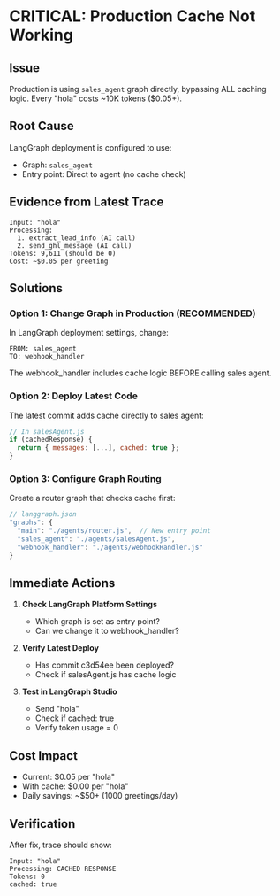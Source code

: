 # CRITICAL: Production Cache Not Working

## Issue
Production is using `sales_agent` graph directly, bypassing ALL caching logic. Every "hola" costs ~10K tokens ($0.05+).

## Root Cause
LangGraph deployment is configured to use:
- Graph: `sales_agent` 
- Entry point: Direct to agent (no cache check)

## Evidence from Latest Trace
```
Input: "hola"
Processing: 
  1. extract_lead_info (AI call)
  2. send_ghl_message (AI call)
Tokens: 9,611 (should be 0)
Cost: ~$0.05 per greeting
```

## Solutions

### Option 1: Change Graph in Production (RECOMMENDED)
In LangGraph deployment settings, change:
```
FROM: sales_agent
TO: webhook_handler
```

The webhook_handler includes cache logic BEFORE calling sales agent.

### Option 2: Deploy Latest Code
The latest commit adds cache directly to sales agent:
```javascript
// In salesAgent.js
if (cachedResponse) {
  return { messages: [...], cached: true };
}
```

### Option 3: Configure Graph Routing
Create a router graph that checks cache first:
```javascript
// langgraph.json
"graphs": {
  "main": "./agents/router.js",  // New entry point
  "sales_agent": "./agents/salesAgent.js",
  "webhook_handler": "./agents/webhookHandler.js"
}
```

## Immediate Actions

1. **Check LangGraph Platform Settings**
   - Which graph is set as entry point?
   - Can we change it to webhook_handler?

2. **Verify Latest Deploy**
   - Has commit c3d54ee been deployed?
   - Check if salesAgent.js has cache logic

3. **Test in LangGraph Studio**
   - Send "hola" 
   - Check if cached: true
   - Verify token usage = 0

## Cost Impact
- Current: $0.05 per "hola"
- With cache: $0.00 per "hola"
- Daily savings: ~$50+ (1000 greetings/day)

## Verification
After fix, trace should show:
```
Input: "hola"
Processing: CACHED RESPONSE
Tokens: 0
cached: true
```